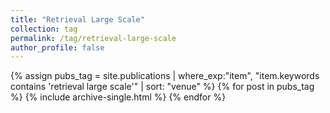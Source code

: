 ```yaml
---
title: "Retrieval Large Scale"
collection: tag
permalink: /tag/retrieval-large-scale
author_profile: false
---
```

{% assign pubs_tag = site.publications | where_exp:"item", "item.keywords contains 'retrieval large scale'" | sort: "venue" %}
{% for post in pubs_tag %}
  {% include archive-single.html %}
{% endfor %}